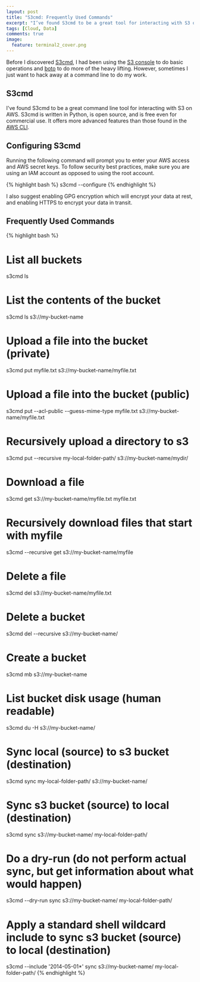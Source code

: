 ```yaml
---
layout: post
title: "S3cmd: Frequently Used Commands"
excerpt: "I’ve found S3cmd to be a great tool for interacting with S3 on AWS.  S3cmd is written in Python, is open source, and is free even for commercial use."
tags: [Cloud, Data]
comments: true
image:
  feature: terminal2_cover.png
---
```


Before I discovered [S3cmd](http://s3tools.org/s3cmd), I had been using the [S3 console](http://aws.amazon.com/console/) to do basic operations and [boto](https://boto.readthedocs.org/en/latest/) to do more of the heavy lifting.  However, sometimes I just want to hack away at a command line to do my work.

## S3cmd

I've found S3cmd to be a great command line tool for interacting with S3 on AWS.  S3cmd is written in Python, is open source, and is free even for commercial use.  It offers more advanced features than those found in the [AWS CLI](http://aws.amazon.com/cli/).

## Configuring S3cmd

Running the following command will prompt you to enter your AWS access and AWS secret keys. To follow security best practices, make sure you are using an IAM account as opposed to using the root account.

{% highlight bash %}
s3cmd --configure
{% endhighlight %}

I also suggest enabling GPG encryption which will encrypt your data at rest, and enabling HTTPS to encrypt your data in transit.

## Frequently Used Commands

{% highlight bash %}
# List all buckets
s3cmd ls

# List the contents of the bucket
s3cmd ls s3://my-bucket-name

# Upload a file into the bucket (private)
s3cmd put myfile.txt s3://my-bucket-name/myfile.txt

# Upload a file into the bucket (public)
s3cmd put --acl-public --guess-mime-type myfile.txt s3://my-bucket-name/myfile.txt

# Recursively upload a directory to s3
s3cmd put --recursive my-local-folder-path/ s3://my-bucket-name/mydir/

# Download a file
s3cmd get s3://my-bucket-name/myfile.txt myfile.txt

# Recursively download files that start with myfile
s3cmd --recursive get s3://my-bucket-name/myfile

# Delete a file
s3cmd del s3://my-bucket-name/myfile.txt

# Delete a bucket
s3cmd del --recursive s3://my-bucket-name/

# Create a bucket
s3cmd mb s3://my-bucket-name

# List bucket disk usage (human readable)
s3cmd du -H s3://my-bucket-name/

# Sync local (source) to s3 bucket (destination)
s3cmd sync my-local-folder-path/ s3://my-bucket-name/

# Sync s3 bucket (source) to local (destination)
s3cmd sync s3://my-bucket-name/ my-local-folder-path/

# Do a dry-run (do not perform actual sync, but get information about what would happen)
s3cmd --dry-run sync s3://my-bucket-name/ my-local-folder-path/

# Apply a standard shell wildcard include to sync s3 bucket (source) to local (destination)
s3cmd --include '2014-05-01*' sync s3://my-bucket-name/ my-local-folder-path/
{% endhighlight %}